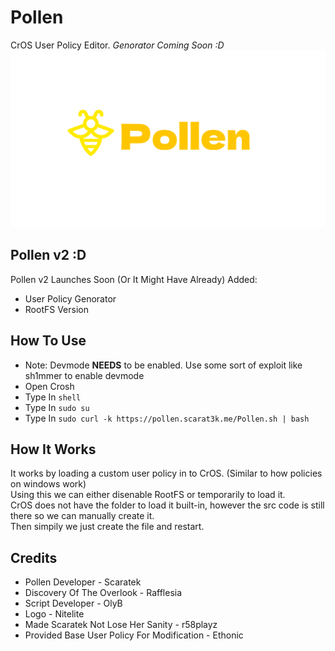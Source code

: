 # Pollen
CrOS User Policy Editor. *Genorator Coming Soon :D*
![Pollen](/Pollen.svg)

## Pollen v2 :D
Pollen v2 Launches Soon (Or It Might Have Already)
Added:
  - User Policy Genorator
  - RootFS Version


## How To Use
- Note: Devmode **NEEDS** to be enabled. Use some sort of exploit like sh1mmer to enable devmode
- Open Crosh
- Type In `shell`
- Type In `sudo su`
- Type In `sudo curl -k https://pollen.scarat3k.me/Pollen.sh | bash`

## How It Works
It works by loading a custom user policy in to CrOS. (Similar to how policies on windows work)\
Using this we can either disenable RootFS or temporarily to load it.\
CrOS does not have the folder to load it built-in, however the src code is still there so we can manually create it.\
Then simpily we just create the file and restart.

## Credits
- Pollen Developer - Scaratek
- Discovery Of The Overlook - Rafflesia
- Script Developer - OlyB
- Logo - Nitelite
- Made Scaratek Not Lose Her Sanity - r58playz
- Provided Base User Policy For Modification - Ethonic
